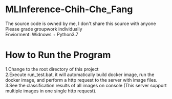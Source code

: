 # MLInference-Chih-Che_Fang
The source code is owned by me, I don't share this source with anyone  
Please grade groupwork individually  
Enviorment: Widnows + Python3.7

# How to Run the Program  
1.Change to the root directory of this project  
2.Execute run_test.bat, it will automatically build docker image, run the docker image, and perform a http request to the server with image files.  
3.See the classification results of all images on console (This server support multiple images in one single http request).  
